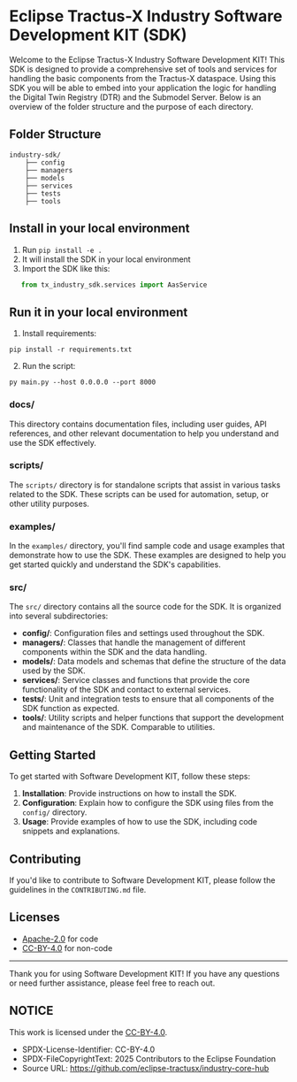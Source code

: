 <!--

Eclipse Tractus-X - Software Development KIT

Copyright (c) 2025 Contributors to the Eclipse Foundation

See the NOTICE file(s) distributed with this work for additional
information regarding copyright ownership.

This work is made available under the terms of the
Creative Commons Attribution 4.0 International (CC-BY-4.0) license,
which is available at
https://creativecommons.org/licenses/by/4.0/legalcode.

SPDX-License-Identifier: CC-BY-4.0

-->

<!-- 
    Template Generated using an LLM AI Agent
    Revised by an human committer
-->

# Eclipse Tractus-X Industry Software Development KIT (SDK)

Welcome to the Eclipse Tractus-X Industry Software Development KIT! This SDK is designed to provide a comprehensive set of tools and services for handling the basic components from the Tractus-X dataspace. Using this SDK you will be able to embed into your application the logic for handling the Digital Twin Registry (DTR) and the Submodel Server.  Below is an overview of the folder structure and the purpose of each directory.

## Folder Structure

```
industry-sdk/
    ├── config
    ├── managers
    ├── models
    ├── services
    ├── tests
    ├── tools
```

## Install in your local environment

1. Run `pip install -e .`
2. It will install the SDK in your local environment
3. Import the SDK like this:

```python
   from tx_industry_sdk.services import AasService
```

## Run it in your local environment

1. Install requirements:

`pip install -r requirements.txt`

2. Run the script:

```py main.py --host 0.0.0.0 --port 8000```


### docs/
This directory contains documentation files, including user guides, API references, and other relevant documentation to help you understand and use the SDK effectively.

### scripts/
The `scripts/` directory is for standalone scripts that assist in various tasks related to the SDK. These scripts can be used for automation, setup, or other utility purposes.

### examples/
In the `examples/` directory, you'll find sample code and usage examples that demonstrate how to use the SDK. These examples are designed to help you get started quickly and understand the SDK's capabilities.

### src/
The `src/` directory contains all the source code for the SDK. It is organized into several subdirectories:

- **config/**: Configuration files and settings used throughout the SDK.
- **managers/**: Classes that handle the management of different components within the SDK and the data handling.
- **models/**: Data models and schemas that define the structure of the data used by the SDK.
- **services/**: Service classes and functions that provide the core functionality of the SDK and contact to external services.
- **tests/**: Unit and integration tests to ensure that all components of the SDK function as expected.
- **tools/**: Utility scripts and helper functions that support the development and maintenance of the SDK. Comparable to utilities.

## Getting Started

To get started with Software Development KIT, follow these steps:

1. **Installation**: Provide instructions on how to install the SDK.
2. **Configuration**: Explain how to configure the SDK using files from the `config/` directory.
3. **Usage**: Provide examples of how to use the SDK, including code snippets and explanations.

## Contributing

If you'd like to contribute to Software Development KIT, please follow the guidelines in the `CONTRIBUTING.md` file.

## Licenses

- [Apache-2.0](https://raw.githubusercontent.com/eclipse-tractusx/industry-core-hub/main/LICENSE) for code
- [CC-BY-4.0](https://spdx.org/licenses/CC-BY-4.0.html) for non-code
---

Thank you for using Software Development KIT! If you have any questions or need further assistance, please feel free to reach out.

## NOTICE

This work is licensed under the [CC-BY-4.0](https://creativecommons.org/licenses/by/4.0/legalcode).

- SPDX-License-Identifier: CC-BY-4.0
- SPDX-FileCopyrightText: 2025 Contributors to the Eclipse Foundation
- Source URL: https://github.com/eclipse-tractusx/industry-core-hub